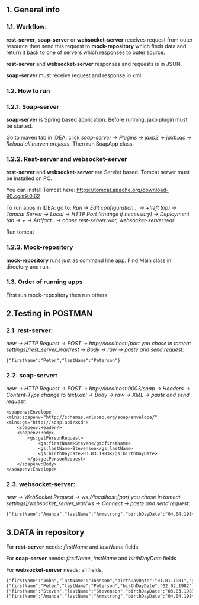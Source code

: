 ## 1. General info 
### 1.1. Workflow:
**rest-server**, **soap-server** or **websocket-server** receives request from outer resource then send this request to **mock-repository** which finds data and return it back to one of servers which responses to outer source.

**rest-server** and **websocket-server** responses and requests is in JSON.

**soap-server** must receive request and response in xml.

### 1.2. How to run
### 1.2.1. Soap-server
**soap-server** is Spring based application. Before running, jaxb plugin must be started.

Go to maven tab in IDEA, click _soap-server -> Plugins -> jaxb2 -> jaxb:xjc -> Reload all maven projects_. Then run SoapApp class.

### 1.2.2. Rest-server and websocket-server 
**rest-server** and **websocket-server** are Servlet based. Tomcat server must be installed on PC. 

You can install Tomcat here: https://tomcat.apache.org/download-90.cgi#9.0.62

To run apps in IDEA: go to: _Run -> Edit configuration... -> +(left top) -> Tomcat Server -> Local -> HTTP Port 
               (change if necessary) -> Deployment tab -> + -> Artifact.. -> chose rest-server:war, websocket-server:war_

Run tomcat

### 1.2.3. Mock-repository 
**mock-repository** runs just as command line app. Find Main class in directory and run.

### 1.3. Order of running apps
First run mock-repository then run others

## 2.Testing in POSTMAN
### 2.1. rest-server:
_new -> HTTP Request -> POST -> http://localhost:[port you chose in tomcat settings]/rest_server_war/rest -> Body -> raw -> paste and send request:_

    {"firstName":"Peter","lastName":"Peterson"}

### 2.2. soap-server:
_new -> HTTP Request -> POST -> http://localhost:9003/soap -> Headers -> Content-Type change to text/xml -> Body -> raw -> XML -> paste and send request:_

    <soapenv:Envelope xmlns:soapenv="http://schemas.xmlsoap.org/soap/envelope/" xmlns:gs="http://soap.api/xsd">
        <soapenv:Header/>
        <soapenv:Body>
            <gs:getPersonRequest>
                <gs:firstName>Steven</gs:firstName>
                <gs:lastName>Stevenson</gs:lastName>
                <gs:birthDayDate>03.03.1983</gs:birthDayDate>
            </gs:getPersonRequest>
        </soapenv:Body>
    </soapenv:Envelope>

### 2.3. websocket-server:
_new -> WebSocket Request -> ws://localhost:[port you chose in tomcat settings]/websocket_server_war/ws -> Connect -> paste and send request:_

    {"firstName":"Amanda","lastName":"Armstrong","birthDayDate":"04.04.1984","gender":"FEMALE"}

## 3.DATA in repository

For **rest-server** needs: _firstName_ and _lastName_ fields

For **soap-server** needs: _firstName_, _lastName_ and _birthDayDate_ fields
 
For **websocket-server** needs: all fields.

    {"firstName":"John","lastName":"Johnson","birthDayDate":"01.01.1981","gender":"MALE"}
    {"firstName":"Peter","lastName":"Peterson","birthDayDate":"02.02.1982","gender":"MALE"} 
    {"firstName":"Steven","lastName":"Stevenson","birthDayDate":"03.03.1983","gender":"MALE"}
    {"firstName":"Amanda","lastName":"Armstrong","birthDayDate":"04.04.1984","gender":"FEMALE"}
